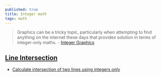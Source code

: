 ```yaml
---
published: true
title: Integer math
tags: math
---
```

> Graphics can be a tricky topic, particularly when attempting to find anything on the internet these days that provides solution in terms of integer-only maths. - [Integer Graphics](https://wapl.es/rust/embedded-graphics/2020/07/09/integer-graphics-line-intersection.html)

## [Line Intersection](https://wapl.es/rust/embedded-graphics/2020/07/09/integer-graphics-line-intersection.html)
- [Calculate intersection of two lines using integers only](https://stackoverflow.com/questions/21224361/calculate-intersection-of-two-lines-using-integers-only/62819649#62819649)